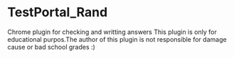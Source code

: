 # TestPortal_Rand
Chrome plugin for checking and writting answers
This plugin is only for educational purpos.The author of this plugin is not responsible for damage cause or bad school grades :)
